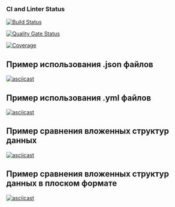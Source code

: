 ### CI and Linter Status

[![Build Status](https://github.com/YanaTryastsyna/python-project-50/actions/workflows/hexlet-check.yml/badge.svg)](https://github.com/YanaTryastsyna/python-project-50/actions/workflows/hexlet-check.yml)


[![Quality Gate Status](https://sonarcloud.io/api/project_badges/measure?project=YanaTryastsyna_python-project-50&metric=alert_status)](https://sonarcloud.io/summary/new_code?id=YanaTryastsyna_python-project-50)

[![Coverage](https://sonarcloud.io/api/project_badges/measure?project=YanaTryastsyna_python-project-50&metric=coverage)](https://sonarcloud.io/summary/new_code?id=YanaTryastsyna_python-project-50)


## Пример использования .json файлов
[![asciicast](https://asciinema.org/a/ryBs0phVPHxiW6wbsyCrdN4UU.svg)](https://asciinema.org/a/ryBs0phVPHxiW6wbsyCrdN4UU)

## Пример использования .yml файлов
[![asciicast](https://asciinema.org/a/vj0v9h3H8gJJyhsx7scYJX1n9.svg)](https://asciinema.org/a/vj0v9h3H8gJJyhsx7scYJX1n9)

## Пример сравнения вложенных структур данных
[![asciicast](https://asciinema.org/a/j3t1f2BGYzhnzYg1QJuOiNG5H.svg)](https://asciinema.org/a/j3t1f2BGYzhnzYg1QJuOiNG5H)

## Пример сравнения вложенных структур данных в плоском формате
[![asciicast](https://asciinema.org/a/FJ7Auy3wyFPzTvxZ3Do6OfcfR.svg)](https://asciinema.org/a/FJ7Auy3wyFPzTvxZ3Do6OfcfR)





